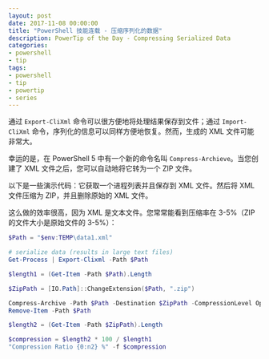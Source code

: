 ```yaml
---
layout: post
date: 2017-11-08 00:00:00
title: "PowerShell 技能连载 - 压缩序列化的数据"
description: PowerTip of the Day - Compressing Serialized Data
categories:
- powershell
- tip
tags:
- powershell
- tip
- powertip
- series
---
```

通过 `Export-CliXml` 命令可以很方便地将处理结果保存到文件；通过 `Import-CliXml` 命令，序列化的信息可以同样方便地恢复。然而，生成的 XML 文件可能非常大。

幸运的是，在 PowerShell 5 中有一个新的命令名叫 `Compress-Archieve`。当您创建了 XML 文件之后，您可以自动地将它转为一个 ZIP 文件。

以下是一些演示代码：它获取一个进程列表并且保存到 XML 文件。然后将 XML 文件压缩为 ZIP，并且删除原始的 XML 文件。

这么做的效率很高，因为 XML 是文本文件。您常常能看到压缩率在 3-5%（ZIP 的文件大小是原始文件的 3-5%）：

```powershell
$Path = "$env:TEMP\data1.xml"

# serialize data (results in large text files)
Get-Process | Export-Clixml -Path $Path

$length1 = (Get-Item -Path $Path).Length

$ZipPath = [IO.Path]::ChangeExtension($Path, ".zip")

Compress-Archive -Path $Path -Destination $ZipPath -CompressionLevel Optimal -Force
Remove-Item -Path $Path

$length2 = (Get-Item -Path $ZipPath).Length

$compression = $length2 * 100 / $length1
"Compression Ratio {0:n2} %" -f $compression
```

<!--本文国际来源：[Compressing Serialized Data](http://community.idera.com/powershell/powertips/b/tips/posts/compressing-serialized-data)-->
